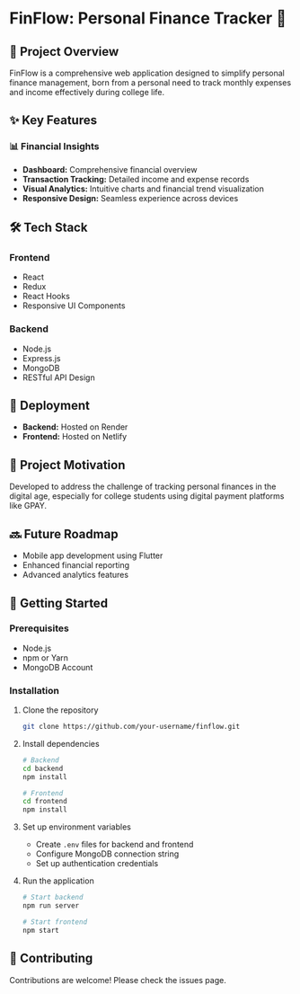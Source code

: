 # FinFlow: Personal Finance Tracker 💸

## 🌟 Project Overview

FinFlow is a comprehensive web application designed to simplify personal finance management, born from a personal need to track monthly expenses and income effectively during college life.

## ✨ Key Features

### 📊 Financial Insights
- **Dashboard:** Comprehensive financial overview
- **Transaction Tracking:** Detailed income and expense records
- **Visual Analytics:** Intuitive charts and financial trend visualization
- **Responsive Design:** Seamless experience across devices

## 🛠 Tech Stack

### Frontend
- React
- Redux
- React Hooks
- Responsive UI Components

### Backend
- Node.js
- Express.js
- MongoDB
- RESTful API Design

## 🚀 Deployment
- **Backend:** Hosted on Render
- **Frontend:** Hosted on Netlify

## 🎯 Project Motivation

Developed to address the challenge of tracking personal finances in the digital age, especially for college students using digital payment platforms like GPAY.

## 🔜 Future Roadmap
- Mobile app development using Flutter
- Enhanced financial reporting
- Advanced analytics features

## 🚦 Getting Started

### Prerequisites
- Node.js
- npm or Yarn
- MongoDB Account

### Installation
1. Clone the repository
   ```bash
   git clone https://github.com/your-username/finflow.git
   ```

2. Install dependencies
   ```bash
   # Backend
   cd backend
   npm install

   # Frontend
   cd frontend
   npm install
   ```

3. Set up environment variables
   - Create `.env` files for backend and frontend
   - Configure MongoDB connection string
   - Set up authentication credentials

4. Run the application
   ```bash
   # Start backend
   npm run server

   # Start frontend
   npm start
   ```

## 🤝 Contributing
Contributions are welcome! Please check the issues page.

